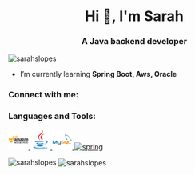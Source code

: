 <h1 align="center">Hi 👋, I'm Sarah</h1>
<h3 align="center">A Java backend developer </h3>

<p align="left"> <img src="https://komarev.com/ghpvc/?username=sarahslopes&label=Profile%20views&color=0e75b6&style=flat" alt="sarahslopes" /> </p>

-  I’m currently learning **Spring Boot, Aws, Oracle**

<h3 align="left">Connect with me:</h3>
<p align="left">
</p>

<h3 align="left">Languages and Tools:</h3>
<p align="left"> <a href="https://aws.amazon.com" target="_blank" rel="noreferrer"> <img src="https://raw.githubusercontent.com/devicons/devicon/master/icons/amazonwebservices/amazonwebservices-original-wordmark.svg" alt="aws" width="40" height="40"/> </a> <a href="https://www.java.com" target="_blank" rel="noreferrer"> <img src="https://raw.githubusercontent.com/devicons/devicon/master/icons/java/java-original.svg" alt="java" width="40" height="40"/> </a> <a href="https://www.mysql.com/" target="_blank" rel="noreferrer"> <img src="https://raw.githubusercontent.com/devicons/devicon/master/icons/mysql/mysql-original-wordmark.svg" alt="mysql" width="40" height="40"/> </a> <a href="https://spring.io/" target="_blank" rel="noreferrer"> <img src="https://www.vectorlogo.zone/logos/springio/springio-icon.svg" alt="spring" width="40" height="40"/> </a> </p>

<p><img align="left" src="https://github-readme-stats.vercel.app/api/top-langs?username=sarahslopes&show_icons=true&locale=en&layout=compact" alt="sarahslopes" /></p>

<p>&nbsp;<img align="center" src="https://github-readme-stats.vercel.app/api?username=sarahslopes&show_icons=true&locale=en" alt="sarahslopes" /></p>



